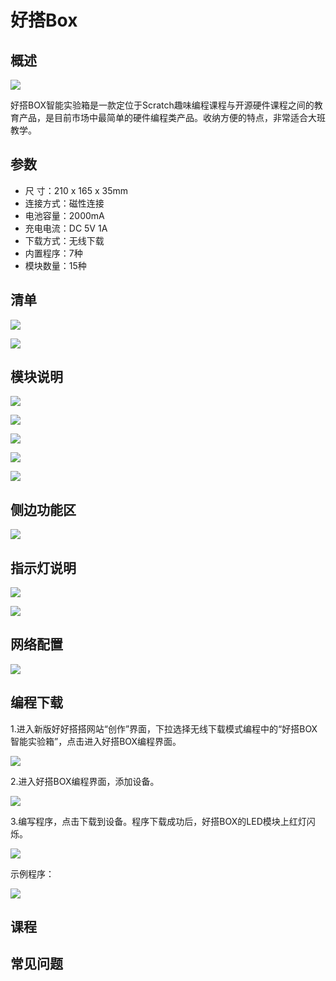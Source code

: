 # 好搭Box

## 概述

![](../.gitbook/assets/box1.png)

好搭BOX智能实验箱是一款定位于Scratch趣味编程课程与开源硬件课程之间的教育产品，是目前市场中最简单的硬件编程类产品。收纳方便的特点，非常适合大班教学。

## 参数

* 尺        寸：210 x 165 x 35mm
* 连接方式：磁性连接
* 电池容量：2000mA
* 充电电流：DC 5V 1A
* 下载方式：无线下载
* 内置程序：7种
* 模块数量：15种

## 清单

![](../.gitbook/assets/001%20%281%29.png)

![](../.gitbook/assets/002.png)

## 模块说明

![](../.gitbook/assets/003.png)

![](../.gitbook/assets/004%20%281%29.png)

![](../.gitbook/assets/005%20%281%29.png)

![](../.gitbook/assets/006.png)

![](../.gitbook/assets/007.png)

## 侧边功能区

![](../.gitbook/assets/008.png)

## 指示灯说明

![](../.gitbook/assets/009%20%281%29.png)

![](../.gitbook/assets/010.png)

## 网络配置

![](../.gitbook/assets/aaa.png)

## 编程下载

1.进入新版好好搭搭网站“创作”界面，下拉选择无线下载模式编程中的“好搭BOX智能实验箱”，点击进入好搭BOX编程界面。

![](../.gitbook/assets/10-haodabox-1.png)

2.进入好搭BOX编程界面，添加设备。

![](../.gitbook/assets/10-haodabox-2.png)

3.编写程序，点击下载到设备。程序下载成功后，好搭BOX的LED模块上红灯闪烁。

![](../.gitbook/assets/10-haodabox-3.png)

示例程序：

![](../.gitbook/assets/10-haodabox-4.png)

## 课程

## 常见问题

